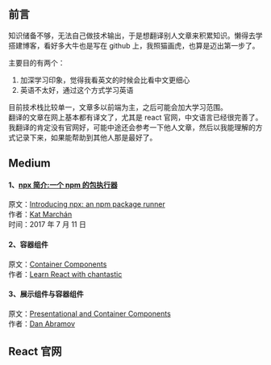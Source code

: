 ## 前言

知识储备不够，无法自己做技术输出，于是想翻译别人文章来积累知识。懒得去学搭建博客，看好多大牛也是写在 github 上，我照猫画虎，也算是迈出第一步了。

主要目的有两个：

1.  加深学习印象，觉得我看英文的时候会比看中文更细心
2.  英语不太好，通过这个方式学习英语

目前技术栈比较单一，文章多以前端为主，之后可能会加大学习范围。  
翻译的文章在网上基本都有译文了，尤其是 react 官网，中文语言已经很完善了。我翻译的肯定没有官网好，可能中途还会参考一下他人文章，然后以我能理解的方式记录下来，如果能帮助到其他人那是最好了。

## Medium

#### 1、[npx 简介:一个 npm 的包执行器](https://github.com/dream-approaching/translate-blog/issues/1)

原文：[Introducing npx: an npm package runner](https://medium.com/@maybekatz/introducing-npx-an-npm-package-runner-55f7d4bd282b)  
作者：[Kat Marchán](https://medium.com/@maybekatz)  
时间：2017 年 7 月 11 日

#### 2、容器组件

原文：[Container Components](https://medium.com/@learnreact/container-components-c0e67432e005)  
作者：[Learn React with chantastic](https://medium.com/@learnreact)

#### 3、展示组件与容器组件

原文：[Presentational and Container Components](https://medium.com/@dan_abramov/smart-and-dumb-components-7ca2f9a7c7d0)  
作者：[Dan Abramov](https://medium.com/@dan_abramov)

## React 官网
